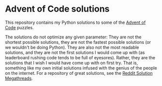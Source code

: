 # Advent of Code solutions

This repository contains my Python solutions to some of the [Advent of Code](https://adventofcode.com/) puzzles.

The solutions do not optimize any given parameter: They are not the shortest possible solutions, they are not the fastest possible solutions (or we wouldn't be doing Python). They are also not the most readable solutions, and they are not the first solutions I would come up with (as leaderboard rushing code tends to be full of eyesores). Rather, they are the solutions that I wish I would have come up with on first try. That is, something like my own initial solutions infused with the genius of the people on the internet. For a repository of great solutions, see the [Reddit Solution Megathreads](https://www.reddit.com/r/adventofcode/wiki/solution_megathreads).
